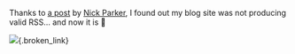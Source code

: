 Thanks to <a href="http://developernotes.com/archive/2005/01/23/253.aspx" target="_blank" class="broken_link">a post</a> by <a href="http://developernotes.com/" target="_blank">Nick Parker</a>, I found out my blog site was not producing valid RSS&#8230; and now it is 🙂

[<img src="http://www.duncanmackenzie.net/blogs/images/valid-rss.png" border="0" />](http://feedvalidator.org/check.cgi?url=http://blogs.duncanmackenzie.net/duncanma/Rss.aspx){.broken_link}